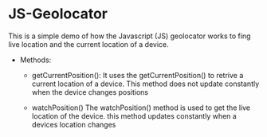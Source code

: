 # JS-Geolocator
This is a simple demo of how the Javascript (JS) geolocator works to fing live location and the current location of a device.
- Methods:
  - getCurrentPosition():
  It uses the getCurrentPosition() to retrive a current location of a device. This method does not update constantly when the device changes positions

  - watchPosition()
  The watchPosition() method is used to get the live location of the device. this method updates constantly when a devices location changes

